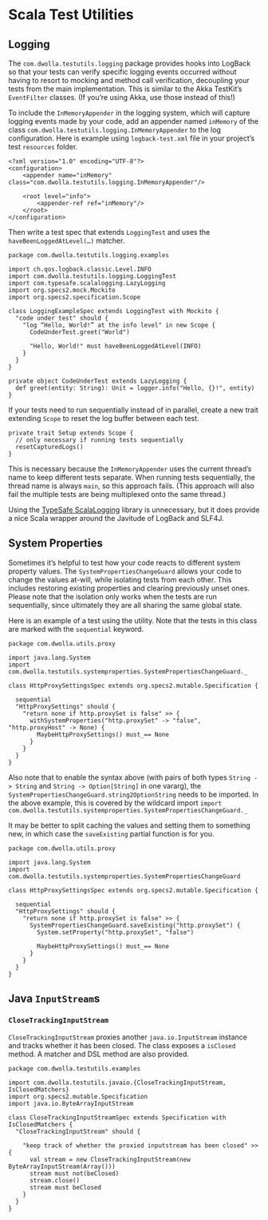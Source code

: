 # Scala Test Utilities

## Logging

The `com.dwolla.testutils.logging` package provides hooks into LogBack so that your tests can verify specific logging
events occurred without having to resort to mocking and method call verification, decoupling your tests from the 
main implementation. This is similar to the Akka TestKit’s `EventFilter` classes. (If you’re using Akka, use those
instead of this!)

To include the `InMemoryAppender` in the logging system, which will capture logging events made by your code, add an 
appender named `inMemory` of the class `com.dwolla.testutils.logging.InMemoryAppender` to the log configuration.
Here is example using `logback-test.xml` file in your project’s test `resources` folder.

    <?xml version="1.0" encoding="UTF-8"?>
    <configuration>
        <appender name="inMemory" class="com.dwolla.testutils.logging.InMemoryAppender"/>
    
        <root level="info">
            <appender-ref ref="inMemory"/>
        </root>
    </configuration>

Then write a test spec that extends `LoggingTest` and uses the `haveBeenLoggedAtLevel(…)` matcher.

    package com.dwolla.testutils.logging.examples
    
    import ch.qos.logback.classic.Level.INFO
    import com.dwolla.testutils.logging.LoggingTest
    import com.typesafe.scalalogging.LazyLogging
    import org.specs2.mock.Mockito
    import org.specs2.specification.Scope
    
    class LoggingExampleSpec extends LoggingTest with Mockito {
      "code under test" should {
        "log “Hello, World!” at the info level" in new Scope {
          CodeUnderTest.greet("World")
    
          "Hello, World!" must haveBeenLoggedAtLevel(INFO)
        }
      }
    }
    
    private object CodeUnderTest extends LazyLogging {
      def greet(entity: String): Unit = logger.info("Hello, {}!", entity)
    }

If your tests need to run sequentially instead of in parallel, create a new trait extending `Scope` to reset the log
buffer between each test.

    private trait Setup extends Scope {
      // only necessary if running tests sequentially
      resetCapturedLogs()
    }
  
This is necessary because the `InMemoryAppender` uses the current thread’s name to keep different tests separate. When
running tests sequentially, the thread name is always `main`, so this approach fails. (This approach will also fail
the multiple tests are being multiplexed onto the same thread.)

Using the [TypeSafe ScalaLogging](https://github.com/typesafehub/scala-logging) library is unnecessary, but it does
provide a nice Scala wrapper around the Javitude of LogBack and SLF4J.

## System Properties

Sometimes it’s helpful to test how your code reacts to different system property values. The `SystemPropertiesChangeGuard`
allows your code to change the values at-will, while isolating tests from each other. This includes restoring existing 
properties and clearing previously unset ones. Please note that the isolation only works when the tests are run 
sequentially, since ultimately they are all sharing the same global state.

Here is an example of a test using the utility. Note that the tests in this class are marked with the `sequential`
keyword.

    package com.dwolla.utils.proxy
    
    import java.lang.System
    import com.dwolla.testutils.systemproperties.SystemPropertiesChangeGuard._
    
    class HttpProxySettingsSpec extends org.specs2.mutable.Specification {

      sequential
      "HttpProxySettings" should {
        "return none if http.proxySet is false" >> {
          withSystemProperties("http.proxySet" -> "false", "http.proxyHost" -> None) {
            MaybeHttpProxySettings() must_== None
          }
        }
      }
    }

Also note that to enable the syntax above (with pairs of both types `String -> String` and `String -> Option[String]` in
one vararg), the `SystemPropertiesChangeGuard.string2OptionString` needs to be imported. In the above example, this is 
covered by the wildcard import `import com.dwolla.testutils.systemproperties.SystemPropertiesChangeGuard._`

It may be better to split caching the values and setting them to something new, in which case the `saveExisting` partial
function is for you.

    package com.dwolla.utils.proxy
    
    import java.lang.System
    import com.dwolla.testutils.systemproperties.SystemPropertiesChangeGuard
    
    class HttpProxySettingsSpec extends org.specs2.mutable.Specification {

      sequential
      "HttpProxySettings" should {
        "return none if http.proxySet is false" >> {
          SystemPropertiesChangeGuard.saveExisting("http.proxySet") {
            System.setProperty("http.proxySet", "false")

            MaybeHttpProxySettings() must_== None
          }
        }
      }
    }

## Java `InputStream`s

### `CloseTrackingInputStream`

`CloseTrackingInputStream` proxies another `java.io.InputStream` instance and tracks whether it has been closed. The class 
exposes a `isClosed` method. A matcher and DSL method are also provided.

    package com.dwolla.testutils.examples
    
    import com.dwolla.testutils.javaio.{CloseTrackingInputStream, IsClosedMatchers}
    import org.specs2.mutable.Specification
    import java.io.ByteArrayInputStream

    class CloseTrackingInputStreamSpec extends Specification with IsClosedMatchers {
      "CloseTrackingInputStream" should {
    
        "keep track of whether the proxied inputstream has been closed" >> {
          val stream = new CloseTrackingInputStream(new ByteArrayInputStream(Array()))
          stream must not(beClosed)
          stream.close()
          stream must beClosed
        }
      }
    }
